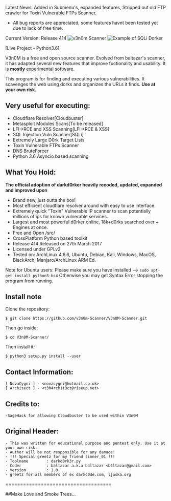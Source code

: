 Latest News: Added in Submenu's, expanded features, Stripped out old FTP crawler for Toxin Vulnerable FTPs Scanner.


+ All bug reports are appreciated, some features havnt been tested yet due to lack of free time.

Current Version: Release 414
![v3n0m Scanner](http://i.imgur.com/A96CipT.png "V3n0M-Scanner")
![Example of SQLi Dorker](https://github.com/v3n0m-Scanner/V3n0M-Scanner/blob/master/AnimatedDemo.gif?raw=true "Example of Dorker")



[Live Project - Python3.6]

V3n0M is a free and open source scanner. Evolved from baltazar's scanner, it has adapted several new features that improve fuctionality and usability. It is __mostly__ experimental software.

This program is for finding and executing various vulnerabilities. It scavenges the web using dorks and organizes the URLs it finds.
**Use at your own risk.**

## Very useful for executing:

+ Cloudflare Resolver[Cloudbuster]
+ Metasploit Modules Scans[To be released]
+ LFI->RCE and XSS Scanning[LFI->RCE & XSS]
+ SQL Injection Vuln Scanner[SQLi]
+ Extremely Large D0rk Target Lists
+ Toxin Vulnerable FTPs Scanner
+ DNS BruteForcer
+ Python 3.6 Asyncio based scanning

## What You Hold:

**The official adoption of darkd0rker heavily recoded, updated, expanded and improved upon**
+ Brand new, just outta the box!
+ Most efficient cloudflare resolver around with easy to use interface.
+ Extremely quick "Toxin" Vulnerable IP scanner to scan potentially millions of ips for known vulnerable services.
+ Largest and most powerful d0rker online, 18k+d0rks searched over ~ Engines at once.
+ Free and Open /src/
+ CrossPlatform Python based toolkit
+ Release 414 Released on 27th March 2017
+ Licensed under GPLv2
+ Tested on: ArchLinux 4.6.6, Ubuntu, Debian, Kali, Windows, MacOS, BlackArch, Manjaro/ArchLinux ARM Ed.

Note for Ubuntu users: Please make sure you have installed --> `sudo apt-get install python3-bs4`
                       Otherwise you may get Syntax Error stopping the program from running.

## Install note

Clone the repository:

```
$ git clone https://github.com/v3n0m-Scanner/V3n0M-Scanner.git
```

Then go inside:

```
$ cd V3n0M-Scanner/
```

Then install it:

```
$ python3 setup.py install --user
```

## Contact Information:

    [ NovaCygni ] - <novacygni@hotmail.co.uk>
    [ Architect ] - <t3h4rch1t3ct@riseup.net>

## Credits to:
    -SageHack for allowing Cloudbuster to be used within V3n0M

## Original Header:

    - This was written for educational purpose and pentest only. Use it at your own risk.
    - Author will be not responsible for any damage!
    - !!! Special greetz for my friend sinner_01 !!!
    - Toolname        : darkd0rk3r.py
    - Coder           : baltazar a.k.a b4ltazar <b4ltazar@gmail.com>
    - Version         : 1.0
    - greetz for all members of ex darkc0de.com, ljuska.org



====================================

##Make Love and Smoke Trees...

